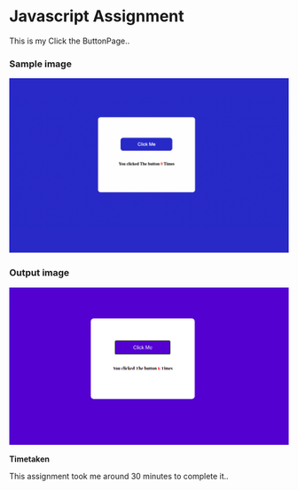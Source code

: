 # Javascript Assignment 

This is my Click the ButtonPage..

### Sample image

![Output](./Image/Clicked_Me.png)

### Output image

![output](./Image/Output.png)

**Timetaken**

This assignment took me around 30 minutes to complete it..